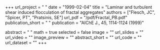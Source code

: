 +++
url_project = " "
date = "1999-02-04"
title = "Laminar and turbulent shear induced flocculation of fractal aggregates"
authors = ["Flesch, JC", "Spicer, PT", "Pratsinis, SE"]
url_pdf = "/pdf/Fractal_PB.pdf"
publication_short = " "
publication = "AIChE J., 45, 1114-1124 (1999)"

abstract = " "
math = true
selected = false
image = ""
url_slides = ""
url_video = ""
image_preview = ""
abstract_short = ""
url_code = ""
url_dataset = ""
+++